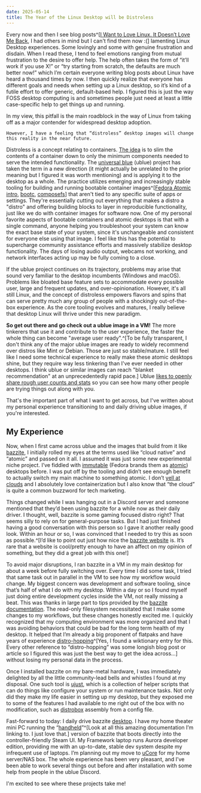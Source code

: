 ```yaml
---
date: 2025-05-14
title: The Year of the Linux Desktop will be Distroless
---
```


Every now and then I see blog posts^[[I Want to Love Linux. It Doesn’t Love Me Back](https://fireborn.mataroa.blog/blog/i-want-to-love-linux-it-doesnt-love-me-back-post-1-built-for-control-but-not-for-people/), I had others in mind but I can't find them now :(] lamenting Linux Desktop experiences. Some lovingly and some with genuine frustration and disdain. When I read these, I tend to feel emotions ranging from mutual frustration to the desire to offer help. The help often takes the form of “it’ll work if you use X!” or “try starting from scratch, the defaults are much better now!” which I’m certain everyone writing blog posts about Linux have heard a thousand times by now. I then quickly realize that everyone has different goals and needs when setting up a Linux desktop, so it’s kind of a futile effort to offer generic, default-based help. I figured this is just the way FOSS desktop computing is and sometimes people just need at least a little case-specific help to get things up and running.

In my view, this pitfall is the main roadblock in the way of Linux from taking off as a major contender for widespread desktop adoption.

    However, I have a feeling that “distroless” desktop images will change this reality in the near future.    

Distroless is a concept relating to containers. [The idea](https://www.docker.com/blog/is-your-container-image-really-distroless/) is to slim the contents of a container down to only the minimum components needed to serve the intended functionality. The [universal blue](https://universal-blue.org) (ublue) project has taken the term in a new direction (it might actually be unrelated to the prior meaning but I figured it was worth mentioning) and is applying it to the desktop as a whole. The practice utilizes emerging and increasingly stable tooling for building and running bootable container images^[[Fedora Atomic intro](https://docs.fedoraproject.org/en-US/fedora-kinoite/#introduction), [bootc](https://github.com/bootc-dev/bootc), [composefs](https://github.com/composefs/composefs)] that aren't tied to any specific suite of apps or settings. They're essentially cutting out everything that makes a distro a "distro" and offering building blocks to layer in reproducible functionality, just like we do with container images for software now. One of my personal favorite aspects of bootable containers and atomic desktops is that with a single command, anyone helping you troubleshoot your system can know the exact base state of your system, since it's unchangeable and consistent for everyone else using that image. I feel like this has the potential to supercharge community assistance efforts and massively stabilize desktop functionality. The days of losing audio output, webcams not working, and network interfaces acting up may be fully coming to a close.

If the ublue project continues on its trajectory, problems may arise that sound very familiar to the desktop incumbents (Windows and macOS). Problems like bloated base feature sets to accommodate every possible user, large and frequent updates, and over-opinionation. However, it's all still Linux, and the concept of distroless empowers flavors and spins that can serve pretty much any group of people with a shockingly out-of-the-box experience. As the core tooling evolves and matures, I really believe that desktop Linux will thrive under this new paradigm.

**So get out there and go check out a ublue image in a VM!** The more tinkerers that use it and contribute to the user experience, the faster the whole thing can become "average user ready".^[To be fully transparent, I don't think any of the major ublue images are ready to widely recommend over distros like Mint or Debian. Those are just so stable/mature. I still feel like I need some technical experience to really make these atomic desktops shine, but they require way less tinkering than I've ever needed in other desktops. I think ublue or similar images can reach "blanket recommendation" at an unprecedentedly rapid pace.] Ublue [likes to openly share rough user counts and stats](https://universal-blue.discourse.group/t/just-how-many-of-us-are-there/6852) so you can see how many other people are trying things out along with you.

That's the important part of what I want to get across, but I've written about my personal experience transitioning to and daily driving ublue images, if you're interested.

## My Experience

Now, when I first came across ublue and the images that build from it like [bazzite](https://bazzite.gg), I initially rolled my eyes at the terms used like “cloud native” and “atomic” and passed on it all. I assumed it was just some new experimental niche project. I’ve fiddled with [immutable](https://itsfoss.com/immutable-distro/) (Fedora brands them as [atomic](https://fedoramagazine.org/introducing-fedora-atomic-desktops/)) desktops before. I was put off by the tooling and didn’t see enough benefit to actually switch my main machine to something atomic. I don’t [yell at clouds](https://knowyourmeme.com/memes/old-man-yells-at-cloud) and I absolutely love containerization but I also know that “the cloud” is quite a common buzzword for tech marketing.

Things changed while I was hanging out in a Discord server and someone mentioned that they’d been using bazzite for a while now as their daily driver. I thought, well, bazzite is some gaming focused distro right? That seems silly to rely on for general-purpose tasks. But I had just finished having a good conversation with this person so I gave it another really good look. Within an hour or so, I was convinced that I needed to try this as soon as possible.^[I’d like to point out just how nice the [bazzite website](https://bazzite.gg) is. It’s rare that a website is cool/pretty enough to have an affect on my opinion of something, but they did a great job with this one!]

To avoid major disruptions, I ran bazzite in a VM in my main desktop for about a week before fully switching over. Every time I did some task, I tried that same task out in parallel in the VM to see how my workflow would change. My biggest concern was development and software tooling, since that’s half of what I do with my desktop. Within a day or so I found myself just doing entire development cycles inside the VM, not really missing a beat. This was thanks in large part to tips provided by the [bazzite documentation](https://docs.bazzite.gg/). The read-only filesystem necessitated that I make some changes to my workflows, but these changes honestly excited me. I quickly recognized that my computing environment was more organized and that I was avoiding behaviors that could be bad for the long term health of my desktop. It helped that I’m already a big proponent of flatpaks and have years of experience [distro-hopping](https://en.wiktionary.org/wiki/distro-hopping)^[Yes, I found a wiktionary entry for this. Every other reference to “distro-hopping” was some longish blog post or article so I figured this was just the best way to get the idea across…] without losing my personal data in the process.

Once I installed bazzite on my bare-metal hardware, I was immediately delighted by all the little community-lead bells and whistles I found at my disposal. One such tool is [ujust](https://docs.bazzite.gg/Installing_and_Managing_Software/ujust/), which is a collection of helper scripts that can do things like configure your system or run maintenance tasks. Not only did they make my life easier in setting up my desktop, but they exposed me to some of the features I had available to me right out of the box with no modification, such as [distrobox](https://distrobox.it/) assembly from a config file.

Fast-forward to today: I daily drive bazzite [desktop](https://docs.bazzite.gg/General/FAQ/#1-desktop-edition). I have my home theater mini PC running the “[handheld](https://docs.bazzite.gg/General/FAQ/#2-bazzite-deck-edition)”^[Look at all this amazing documentation I’m linking to. I just love that.] version of bazzite that boots directly into the controller-friendly Steam UI. My Framework laptop runs Aurora developer edition, providing me with an up-to-date, stable dev system despite my infrequent use of laptops. I’m planning out my move to [uCore](https://projectucore.io/) for my home server/NAS box. The whole experience has been very pleasant, and I’ve been able to work several things out before and after installation with some help from people in the ublue Discord.

I'm excited to see where these projects take me!
